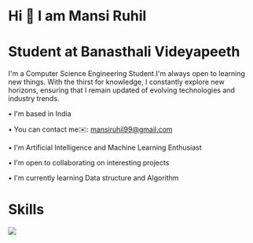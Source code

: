 # Hi 👋 I am Mansi Ruhil 

# Student at Banasthali Videyapeeth 
I'm a Computer Science Engineering Student.I'm always open to learning new things. With the thirst for knowledge, I constantly explore new horizons, ensuring that I remain updated of evolving technologies and industry trends.

• I'm based in India

• You can contact me✉️: mansiruhil99@gmail.com

• I'm Artificial Intelligence and Machine Learning Enthusiast

• I'm open to collaborating on interesting projects

• I'm currently learning Data structure and Algorithm

# Skills

<img src="python.png">
